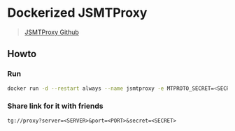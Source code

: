 # Dockerized JSMTProxy

> [JSMTProxy Github](https://github.com/FreedomPrevails/JSMTProxy)

## Howto

### Run

```bash
docker run -d --restart always --name jsmtproxy -e MTPROTO_SECRET=<SECRET> -p <PORT>:6969 superegor/jsmtproxy
```

### Share link for it with friends

```
tg://proxy?server=<SERVER>&port=<PORT>&secret=<SECRET>
```
